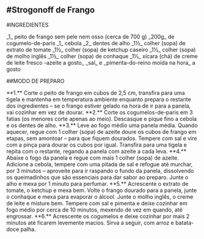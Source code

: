 #Strogonoff de Frango 
----

#INGREDIENTES
<p>
_1_ peito de frango sem pele nem osso (cerca de 700 g)
_200g_ de cogumelo-de-paris
_1_ cebola
_2_ dentes de alho
_1½_ colher (sopa) de extrato de tomate
_1½_ colher (sopa) de ketchup caseiro
_1½_ colher (sopa) de molho inglês
_1½_ colher (sopa) de conhaque
_1½_ xícara (chá) de creme de leite fresco
-azeite a gosto_
_sal_ e _pimenta-do-reino moída na hora_ a gosto
<p>
 
##MODO DE PREPARO<br>
<p>
  **1.** Corte o peito de frango em cubos de 2,5 cm, transfira para uma tigela e mantenha em temperatura ambiente enquanto prepara o restante dos ingredientes – se o frango estiver gelado na hora de ir para a panela, vai cozinhar em vez de dourar.
  **2.** Corte os cogumelos-de-paris em 3 fatias (os menores corte apenas ao meio). Descasque e pique fino a cebola e os dentes de alho.
  **3.** Leve ao fogo médio uma panela média. Quando aquecer, regue com 1 colher (sopa) de azeite doure os cubos de frango em etapas, sem amontoar – para que fiquem dourados. Tempere com sal e vire com a pinça para dourar os cubos por igual. Transfira para uma tigela e repita com o restante, regando a panela com azeite a cada leva.
  **4.** Abaixe o fogo da panela e regue com mais 1 colher (sopa) de azeite. Adicione a cebola, tempere com uma pitada de sal e refogue até murchar, por 3 minutos – aproveite para ir raspando o fundo da panela, dissolvendo os queimadinhos que são essenciais para dar sabor ao preparo. Junte o alho e mexa por 1 minuto para perfumar.
  **5.** Acrescente o extrato de tomate, o ketchup e mexa bem. Volte o frango dourado para a panela, junte o conhaque e mexa para evaporar o álcool. Junte o molho inglês, o creme de leite e misture bem. Tempere com sal e pimenta e deixe cozinhar em fogo médio por cerca de 10 minutos, mexendo de vez em quando, até engrossar.
  **6.** Acrescente os cogumelos e deixe cozinhar por mais 2 minutos até ficarem levemente macios. Sirva a seguir, com arroz e batata-doce palha.
<p>



